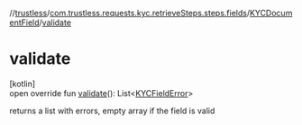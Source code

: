 //[trustless](../../../index.md)/[com.trustless.requests.kyc.retrieveSteps.steps.fields](../index.md)/[KYCDocumentField](index.md)/[validate](validate.md)

# validate

[kotlin]\
open override fun [validate](validate.md)(): List&lt;[KYCFieldError](../-k-y-c-field-error/index.md)&gt;

returns a list with errors, empty array if the field is valid
